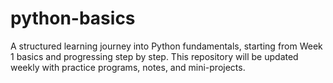 # python-basics
A structured learning journey into Python fundamentals, starting from Week 1 basics and progressing step by step.  This repository will be updated weekly with practice programs, notes, and mini-projects.
